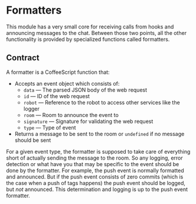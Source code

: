 # Formatters

This module has a very small core for receiving calls from hooks and announcing messages to the chat. Between those two points, all the other functionality is provided by specialized functions called formatters.

## Contract

A formatter is a CoffeeScript function that:

* Accepts an event object which consists of:
    * `data` &mdash; The parsed JSON body of the web request
    * `id` &mdash; ID of the web request
    * `robot` &mdash; Reference to the robot to access other services like the logger
    * `room` &mdash; Room to announce the event to
    * `signature` &mdash; Signature for validating the web request
    * `type` &mdash; Type of event
* Returns a message to be sent to the room or `undefined` if no message should be sent

For a given event type, the formatter is supposed to take care of everything short of actually sending the message to the room. So any logging, error detection or what have you that may be specific to the event should be done by the formatter. For example, the push event is normally formatted and announced. But if the push event consists of zero commits (which is the case when a push of tags happens) the push event should be logged, but *not* announced. This determination and logging is up to the push event formatter.
